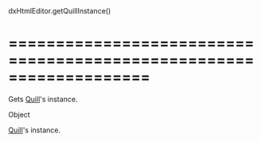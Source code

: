 <!--id-->dxHtmlEditor.getQuillInstance()<!--/id-->
===================================================================
===================================================================

<!--shortDescription-->
Gets <a href="https://quilljs.com/docs/api/" target="_blank">Quill</a>'s instance. 
<!--/shortDescription-->

<!--returnType-->Object<!--/returnType-->
<!--returnDescription-->
<a href="https://quilljs.com/docs/api/" target="_blank">Quill</a>'s instance.
<!--/returnDescription-->

<!--fullDescription-->

<!--/fullDescription-->